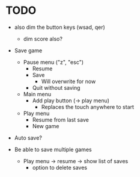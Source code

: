 # TODO

- also dim the button keys (wsad, qer)
    - dim score also?

- Save game
    - Pause menu ("z", "esc")
        - Resume
        - Save
            - Will overwrite for now
        - Quit without saving
    - Main menu
        - Add play button (-> play menu)
            - Replaces the touch anywhere to start
    - Play menu
        - Resume from last save
        - New game

- Auto save?

- Be able to save multiple games
    - Play menu -> resume -> show list of saves
        - option to delete saves